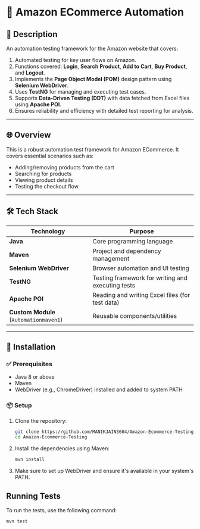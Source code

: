 # 🛒 Amazon ECommerce Automation

## 📄 Description

An automation testing framework for the Amazon website that covers:

1. Automated testing for key user flows on Amazon.
2. Functions covered: **Login**, **Search Product**, **Add to Cart**, **Buy Product**, and **Logout**.
3. Implements the **Page Object Model (POM)** design pattern using **Selenium WebDriver**.
4. Uses **TestNG** for managing and executing test cases.
5. Supports **Data-Driven Testing (DDT)** with data fetched from Excel files using **Apache POI**.
6. Ensures reliability and efficiency with detailed test reporting for analysis.

---

## 🌐 Overview

This is a robust automation test framework for Amazon ECommerce. It covers essential scenarios such as:

- Adding/removing products from the cart  
- Searching for products  
- Viewing product details  
- Testing the checkout flow  

---

## 🛠️ Tech Stack

| Technology           | Purpose                                        |
|----------------------|------------------------------------------------|
| **Java**             | Core programming language                      |
| **Maven**            | Project and dependency management              |
| **Selenium WebDriver** | Browser automation and UI testing           |
| **TestNG**           | Testing framework for writing and executing tests |
| **Apache POI**       | Reading and writing Excel files (for test data) |
| **Custom Module** (`Automationmaven1`) | Reusable components/utilities |

---

## 🚀 Installation

### ✅ Prerequisites

- Java 8 or above
- Maven
- WebDriver (e.g., ChromeDriver) installed and added to system PATH

### 📦 Setup

1. Clone the repository:

   ```bash
   git clone https://github.com/MANIKJAIN3604/Amazon-Ecommerce-Testing.git
   cd Amazon-Ecommerce-Testing
   ```

2. Install the dependencies using Maven:

   ```bash
   mvn install
   ```

3. Make sure to set up WebDriver and ensure it's available in your system's PATH.

## Running Tests

To run the tests, use the following command:

```bash
mvn test
```
